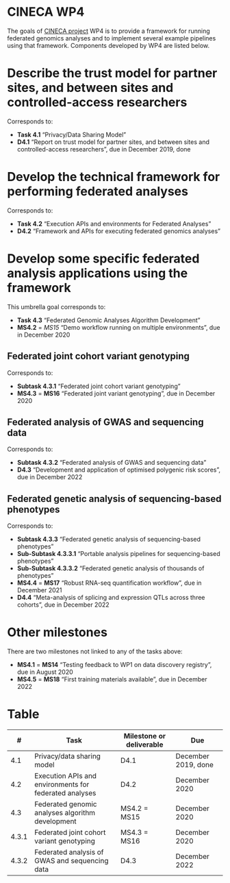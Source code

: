 # CINECA WP4

The goals of [CINECA project](https://www.cineca-project.eu/) WP4 is to provide a framework for running federated genomics analyses and to implement several example pipelines using that framework. Components developed by WP4 are listed below.

# Describe the trust model for partner sites, and between sites and controlled-access researchers
Corresponds to:
* **Task 4.1** “Privacy/Data Sharing Model”
* **D4.1** “Report on trust model for partner sites, and between sites and controlled-access researchers”, due in December 2019, done

# Develop the technical framework for performing federated analyses
Corresponds to:
* **Task 4.2** “Execution APIs and environments for Federated Analyses”
* **D4.2** “Framework and APIs for executing federated genomics analyses”

# Develop some specific federated analysis applications using the framework
This umbrella goal corresponds to:
* **Task 4.3** “Federated Genomic Analyses Algorithm Development”
* **MS4.2** = *MS15* “Demo workflow running on multiple environments”, due in December 2020

## Federated joint cohort variant genotyping
Corresponds to:
* **Subtask 4.3.1** “Federated joint cohort variant genotyping”
* **MS4.3** = **MS16** “Federated joint variant genotyping”, due in December 2020

## Federated analysis of GWAS and sequencing data
Corresponds to:
* **Subtask 4.3.2** “Federated analysis of GWAS and sequencing data”
* **D4.3** “Development and application of optimised polygenic risk scores”, due in December 2022

## Federated genetic analysis of sequencing-based phenotypes
Corresponds to:
* **Subtask 4.3.3** “Federated genetic analysis of sequencing-based phenotypes”
* **Sub-Subtask 4.3.3.1** “Portable analysis pipelines for sequencing-based phenotypes”
* **Sub-Subtask 4.3.3.2** “Federated genetic analysis of thousands of phenotypes”
* **MS4.4** = **MS17** “Robust RNA-seq quantification workflow”, due in December 2021
* **D4.4** “Meta-analysis of splicing and expression QTLs across three cohorts”, due in December 2022

# Other milestones
There are two milestones not linked to any of the tasks above:
* **MS4.1** = **MS14** “Testing feedback to WP1 on data discovery registry”, due in August 2020
* **MS4.5** = **MS18** “First training materials available”, due in December 2022

# Table
**#**|**Task**|**Milestone or deliverable**|**Due**
-----|-----|-----|-----
4.1|Privacy/data sharing model|D4.1|December 2019, done
4.2|Execution APIs and environments for federated analyses|D4.2|December 2020
4.3|Federated genomic analyses algorithm development|MS4.2 = MS15|December 2020
4.3.1|Federated joint cohort variant genotyping|MS4.3 = MS16|December 2020
4.3.2|Federated analysis of GWAS and sequencing data|D4.3|December 2022